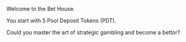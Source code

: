 Welcome to the Bet House.

You start with 5 Pool Deposit Tokens (PDT).

Could you master the art of strategic gambling and become a bettor?